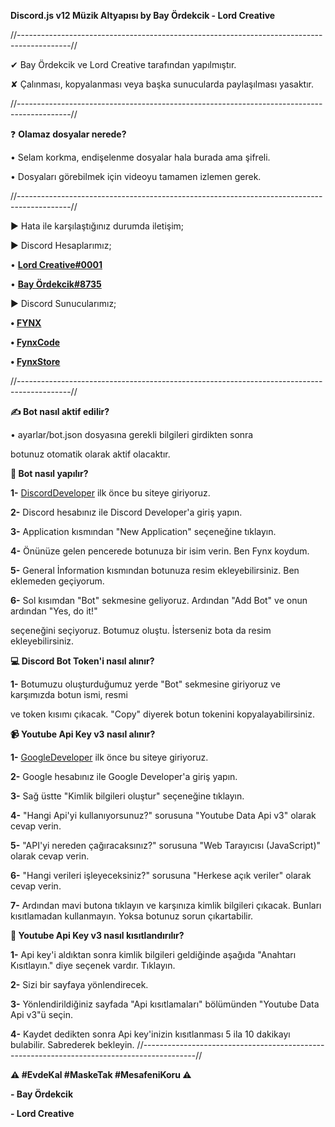 **Discord.js v12 Müzik Altyapısı by Bay Ördekcik - Lord Creative**

//-------------------------------------------------------------------------------------------//

✔ Bay Ördekcik ve Lord Creative tarafından yapılmıştır.

✘ Çalınması, kopyalanması veya başka sunucularda paylaşılması yasaktır.

//-------------------------------------------------------------------------------------------//

❓ **Olamaz dosyalar nerede?**

• Selam korkma, endişelenme dosyalar hala burada ama şifreli. 

• Dosyaları görebilmek için videoyu tamamen izlemen gerek.

//-------------------------------------------------------------------------------------------//

► Hata ile karşılaştığınız durumda iletişim;

► Discord Hesaplarımız;

• **[Lord Creative#0001](https://fynxcode.glitch.me/profil/236173144300191754)**

• **[Bay Ördekcik#8735](https://fynxcode.glitch.me/profil/327064201245753344)**

► Discord Sunucularımız;

**• [FYNX](https://discord.gg/asCQAEA)**

**• [FynxCode](https://discord.gg/fynxcode)** 

**• [FynxStore](https://discord.gg/pc74FNX)**

//-------------------------------------------------------------------------------------------// 

**✍ Bot nasıl aktif edilir?** 

• ayarlar/bot.json dosyasına gerekli bilgileri girdikten sonra 

botunuz otomatik olarak aktif olacaktır.

**🤖 Bot nasıl yapılır?**

**1-** [DiscordDeveloper](https://discord.com/developers) ilk önce bu siteye giriyoruz.

**2-** Discord hesabınız ile Discord Developer'a giriş yapın.

**3-** Application kısmından "New Application" seçeneğine tıklayın.

**4-** Önünüze gelen pencerede botunuza bir isim verin. Ben Fynx koydum.

**5-** General İnformation kısmından botunuza resim ekleyebilirsiniz. Ben eklemeden geçiyorum.

**6-** Sol kısımdan "Bot" sekmesine geliyoruz. Ardından "Add Bot" ve onun ardından "Yes, do it!"

seçeneğini seçiyoruz. Botumuz oluştu. İsterseniz bota da resim ekleyebilirsiniz.

**💻 Discord Bot Token'i nasıl alınır?**

**1-** Botumuzu oluşturduğumuz yerde "Bot" sekmesine giriyoruz ve karşımızda botun ismi, resmi

ve token kısımı çıkacak. "Copy" diyerek botun tokenini kopyalayabilirsiniz.

**📹 Youtube Api Key v3 nasıl alınır?**

**1-** [GoogleDeveloper](https://console.developers.google.com/apis/api/youtube.googleapis.com/overview?project=balmy-ocean-281816) ilk önce bu siteye giriyoruz.

**2-** Google hesabınız ile Google Developer'a giriş yapın.

**3-** Sağ üstte "Kimlik bilgileri oluştur" seçeneğine tıklayın.

**4-** "Hangi Api'yi kullanıyorsunuz?" sorusuna "Youtube Data Api v3" olarak cevap verin.

**5-** "API'yi nereden çağıracaksınız?" sorusuna "Web Tarayıcısı (JavaScript)" olarak cevap verin.

**6-** "Hangi verileri işleyeceksiniz?" sorusuna "Herkese açık veriler" olarak cevap verin.

**7-** Ardından mavi butona tıklayın ve karşınıza kimlik bilgileri çıkacak. Bunları kısıtlamadan kullanmayın. Yoksa botunuz sorun çıkartabilir.


**📱 Youtube Api Key v3 nasıl kısıtlandırılır?**

**1-** Api key'i aldıktan sonra kimlik bilgileri geldiğinde aşağıda "Anahtarı Kısıtlayın." diye seçenek vardır. Tıklayın.


**2-** Sizi bir sayfaya yönlendirecek.

**3-** Yönlendirildiğiniz sayfada "Api kısıtlamaları" bölümünden "Youtube Data Api v3"ü seçin.

**4-** Kaydet dedikten sonra Api key'inizin kısıtlanması 5 ila 10 dakikayı bulabilir. Sabrederek bekleyin.
//-------------------------------------------------------------------------------------------// 


**⚠️ #EvdeKal #MaskeTak #MesafeniKoru ⚠️**

**- Bay Ördekcik**

**- Lord Creative**
